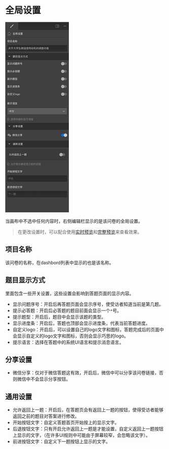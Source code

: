 # 全局设置

<img src='./images/global-setting.png' height='600'>

当画布中不选中任何内容时，右侧编辑栏显示的是该问卷的全局设置。

> 在更改设置时，可以配合使用[实时预览](../preview/realtime.md)和[完整预览](../preview/full.md)来查看效果。

## 项目名称
该问卷的名称，在dashbord列表中显示的也是该名称。

## 题目显示方式
里面包含一些开关设置，这些设置会影响到答题页面的显示内容。
+ 显示问题序号：开启后再答题页面会显示序号，使受访者知道当前是第几题。
+ 提示必答题：开启后必答题的题目前面会显示一个`*`号。
+ 提示题型：开启后，题目中会显示该题的类型。
+ 显示进度条：开启后，答题也顶部会显示进度条，代表当前答题进度。
+ 自定义logo：开启后，可以设置自己的logo文字和图标，答题完成后的页面中会显示自定义的logo文字和图标，否则会显示巧思的logo。
+ 提示语言：选择在答题中的系统UI语言和提示消息语言。

## 分享设置
+ 微信分享：仅对于微信答题这有效，开启后，微信中可以分享该问卷链接，否则微信中不会显示分享按钮。

## 通用设置
+ 允许返回上一题：开启后，在答题页会有返回上一题的按钮，使得受访者能够返回之前的题目对答案进行修改。
+ 开始按钮文字：自定义答题首页开始按上的显示文字。
+ 后退按钮文字：只有开启允许返回上一题是才能设置，自定义返回上一题按钮上显示的文字，（在许多UI规则中可能由于屏幕较窄，会忽略该文字）。
+ 前进按钮文字：自定义下一题按钮上显示的文字。



